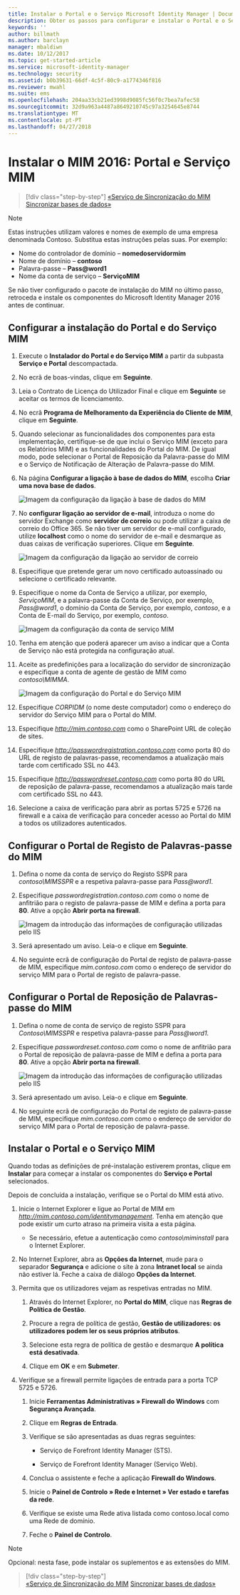 ```yaml
---
title: Instalar o Portal e o Serviço Microsoft Identity Manager | Documentos da Microsoft
description: Obter os passos para configurar e instalar o Portal e o Serviço MIM do Microsoft Identity Manager 2016
keywords: ''
author: billmath
ms.author: barclayn
manager: mbaldiwn
ms.date: 10/12/2017
ms.topic: get-started-article
ms.service: microsoft-identity-manager
ms.technology: security
ms.assetid: b0b39631-66df-4c5f-80c9-a1774346f816
ms.reviewer: mwahl
ms.suite: ems
ms.openlocfilehash: 204aa33cb21ed3998d9085fc56f0c7bea7afec58
ms.sourcegitcommit: 32d9a963a4487a8649210745c97a3254645e8744
ms.translationtype: MT
ms.contentlocale: pt-PT
ms.lasthandoff: 04/27/2018
---
```

# <a name="install-mim-2016-mim-service-and-portal"></a>Instalar o MIM 2016: Portal e Serviço MIM

>[!div class="step-by-step"]
[«Serviço de Sincronização do MIM](install-mim-sync.md)
[Sincronizar bases de dados»](install-mim-sync-ad-service.md)

> [!NOTE]
> Estas instruções utilizam valores e nomes de exemplo de uma empresa denominada Contoso. Substitua estas instruções pelas suas. Por exemplo:
> - Nome do controlador de domínio – **nomedoservidormim**
> - Nome de domínio – **contoso**
> - Palavra-passe – **Pass@word1**
> - Nome da conta de serviço – **ServiçoMIM**

Se não tiver configurado o pacote de instalação do MIM no último passo, retroceda e instale os componentes do Microsoft Identity Manager 2016 antes de continuar.


## <a name="configure-mim-service-and-portal-for-installation"></a>Configurar a instalação do Portal e do Serviço MIM

1. Execute o **Instalador do Portal e do Serviço MIM** a partir da subpasta **Serviço e Portal** descompactada.

2. No ecrã de boas-vindas, clique em **Seguinte**.

3. Leia o Contrato de Licença do Utilizador Final e clique em **Seguinte** se aceitar os termos de licenciamento.

4. No ecrã **Programa de Melhoramento da Experiência do Cliente de MIM**, clique em **Seguinte**.

5. Quando selecionar as funcionalidades dos componentes para esta implementação, certifique-se de que inclui o Serviço MIM (exceto para os Relatórios MIM) e as funcionalidades do Portal do MIM. De igual modo, pode selecionar o Portal de Reposição da Palavra-passe do MIM e o Serviço de Notificação de Alteração de Palavra-passe do MIM.

6. Na página **Configurar a ligação à base de dados do MIM**, escolha **Criar uma nova base de dados**.

    ![Imagem da configuração da ligação à base de dados do MIM](media/MIM-Install10.png)

7. No **configurar ligação ao servidor de e-mail**, introduza o nome do servidor Exchange como **servidor de correio** ou pode utilizar a caixa de correio do Office 365. Se não tiver um servidor de e-mail configurado, utilize **localhost** como o nome do servidor de e-mail e desmarque as duas caixas de verificação superiores. Clique em **Seguinte**.

    ![Imagem da configuração da ligação ao servidor de correio](media/MIM-Install11.png)

8. Especifique que pretende gerar um novo certificado autoassinado ou selecione o certificado relevante.

9. Especifique o nome da Conta de Serviço a utilizar, por exemplo, *ServiçoMIM*, e a palavra-passe da Conta de Serviço, por exemplo, *Pass@word1*, o domínio da Conta de Serviço, por exemplo, *contoso*, e a Conta de E-mail do Serviço, por exemplo, *contoso*.

    ![Imagem da configuração da conta de serviço MIM](media/MIM-Install12.png)

10. Tenha em atenção que poderá aparecer um aviso a indicar que a Conta de Serviço não está protegida na configuração atual.

11. Aceite as predefinições para a localização do servidor de sincronização e especifique a conta de agente de gestão de MIM como *contoso\MIMMA*.

    ![Imagem da configuração do Portal e do Serviço MIM](media/MIM-Install13.png)

12. Especifique *CORPIDM* (o nome deste computador) como o endereço do servidor do Serviço MIM para o Portal do MIM.

13. Especifique *http://mim.contoso.com* como o SharePoint URL de coleção de sites.

14. Especifique *http://passwordregistration.contoso.com* como porta 80 do URL de registo de palavras-passe, recomendamos a atualização mais tarde com certificado SSL no 443.

15. Especifique *http://passwordreset.contoso.com* como porta 80 do URL de reposição de palavra-passe, recomendamos a atualização mais tarde com certificado SSL no 443.

16. Selecione a caixa de verificação para abrir as portas 5725 e 5726 na firewall e a caixa de verificação para conceder acesso ao Portal do MIM a todos os utilizadores autenticados.

## <a name="configure-mim-password-registration-portal"></a>Configurar o Portal de Registo de Palavras-passe do MIM

1.  Defina o nome da conta de serviço do Registo SSPR para *contoso\MIMSSPR* e a respetiva palavra-passe para *Pass@word1*.

2.  Especifique *passwordregistration.contoso.com* como o nome de anfitrião para o registo de palavra-passe de MIM e defina a porta para **80**. Ative a opção **Abrir porta na firewall**.

    ![Imagem da introdução das informações de configuração utilizadas pelo IIS](media/MIM-Install14.png)

3.  Será apresentado um aviso. Leia-o e clique em **Seguinte**.

4. No seguinte ecrã de configuração do Portal de registo de palavra-passe de MIM, especifique *mim.contoso.com* como o endereço de servidor do serviço MIM para o Portal de registo de palavra-passe.

## <a name="configure-mim-password-reset-portal"></a>Configurar o Portal de Reposição de Palavras-passe do MIM

1.  Defina o nome de conta de serviço de registo SSPR para *Contoso\MIMSSPR* e respetiva palavra-passe para *Pass@word1*.

2.  Especifique *passwordreset.contoso.com* como o nome de anfitrião para o Portal de reposição de palavra-passe de MIM e defina a porta para **80**. Ative a opção **Abrir porta na firewall**.

    ![Imagem da introdução das informações de configuração utilizadas pelo IIS](media/MIM-Install15.png)

3.  Será apresentado um aviso. Leia-o e clique em **Seguinte**.

4. No seguinte ecrã de configuração do Portal de registo de palavra-passe de MIM, especifique *mim.contoso.com* como o endereço de servidor do serviço MIM para o Portal de reposição de palavra-passe.

## <a name="install-mim-service-and-portal"></a>Instalar o Portal e o Serviço MIM

Quando todas as definições de pré-instalação estiverem prontas, clique em **Instalar** para começar a instalar os componentes do **Serviço e Portal** selecionados.

Depois de concluída a instalação, verifique se o Portal do MIM está ativo.

1. Inicie o Internet Explorer e ligue ao Portal de MIM em *http://mim.contoso.com/identitymanagement*. Tenha em atenção que pode existir um curto atraso na primeira visita a esta página.

    - Se necessário, efetue a autenticação como *contoso\miminstall* para o Internet Explorer.

2. No Internet Explorer, abra as **Opções da Internet**, mude para o separador **Segurança** e adicione o site à zona **Intranet local** se ainda não estiver lá.  Feche a caixa de diálogo **Opções da Internet**.

3. Permita que os utilizadores vejam as respetivas entradas no MIM.

    1.  Através do Internet Explorer, no **Portal do MIM**, clique nas **Regras de Política de Gestão**.

    2.  Procure a regra de política de gestão, **Gestão de utilizadores: os utilizadores podem ler os seus próprios atributos**.

    3.  Selecione esta regra de política de gestão e desmarque **A política está desativada**.

    4.  Clique em **OK** e em **Submeter**.

4.  Verifique se a firewall permite ligações de entrada para a porta TCP 5725 e 5726.

    1.  Inicie **Ferramentas Administrativas » Firewall do Windows** com **Segurança Avançada**.

    2.  Clique em **Regras de Entrada**.

    3.  Verifique se são apresentadas as duas regras seguintes:

        -   Serviço de Forefront Identity Manager (STS).

        -   Serviço de Forefront Identity Manager (Serviço Web).

    4.  Conclua o assistente e feche a aplicação **Firewall do Windows**.

    5.  Inicie o **Painel de Controlo » Rede e Internet » Ver estado e tarefas da rede**.

    6.  Verifique se existe uma Rede ativa listada como contoso.local como uma Rede de domínio.

    7.  Feche o **Painel de Controlo**.

> [!NOTE]
> Opcional: nesta fase, pode instalar os suplementos e as extensões do MIM.

>[!div class="step-by-step"]  
[«Serviço de Sincronização do MIM](install-mim-sync.md)
[Sincronizar bases de dados»](install-mim-sync-ad-service.md)
